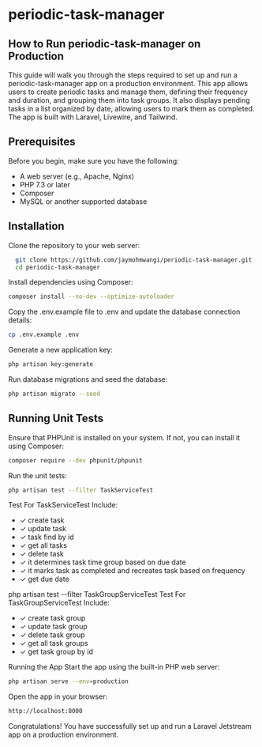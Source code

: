 # periodic-task-manager

## How to Run periodic-task-manager on Production

This guide will walk you through the steps required to set up and run a periodic-task-manager app on a production environment. This app allows users to create periodic tasks and manage them, defining their frequency and duration, and grouping them into task groups. It also displays pending tasks in a list organized by date, allowing users to mark them as completed. The app is built with Laravel, Livewire, and Tailwind.

## Prerequisites
Before you begin, make sure you have the following:

- A web server (e.g., Apache, Nginx)
- PHP 7.3 or later
- Composer
- MySQL or another supported database

## Installation

Clone the repository to your web server:
```bash
  git clone https://github.com/jaymohmwangi/periodic-task-manager.git
  cd periodic-task-manager
```

Install dependencies using Composer:
```bash
composer install --no-dev --optimize-autoloader
```

Copy the .env.example file to .env and update the database connection details:
```bash
cp .env.example .env
```
Generate a new application key:
```bash
php artisan key:generate
```
Run database migrations and seed the database:
```bash
php artisan migrate --seed
```

## Running Unit Tests
Ensure that PHPUnit is installed on your system. If not, you can install it using Composer:
```bash
composer require --dev phpunit/phpunit
```
Run the unit tests:
```bash
php artisan test --filter TaskServiceTest
```
Test For TaskServiceTest Include:
  - ✓ create task
  - ✓ update task
  - ✓ task find by id
  - ✓ get all tasks
  - ✓ delete task
  - ✓ it determines task time group based on due date
  - ✓ it marks task as completed and recreates task based on frequency
  - ✓ get due date
  
php artisan test --filter TaskGroupServiceTest
Test For TaskGroupServiceTest Include:
  - ✓ create task group
  - ✓ update task group
  - ✓ delete task group
  - ✓ get all task groups
  - ✓ get task group by id

Running the App
Start the app using the built-in PHP web server:
```bash
php artisan serve --env=production
```
Open the app in your browser:
```bash
http://localhost:8000
```
Congratulations! You have successfully set up and run a Laravel Jetstream app on a production environment.
